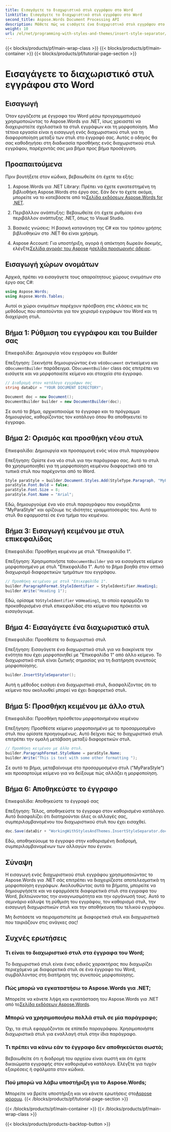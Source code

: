 ```yaml
---
title: Εισαγάγετε το διαχωριστικό στυλ εγγράφου στο Word
linktitle: Εισαγάγετε το διαχωριστικό στυλ εγγράφου στο Word
second_title: Aspose.Words Document Processing API
description: Μάθετε πώς να εισάγετε ένα διαχωριστικό στυλ εγγράφου στο Word χρησιμοποιώντας το Aspose.Words για .NET. Αυτός ο οδηγός παρέχει οδηγίες και συμβουλές για τη διαχείριση των στυλ εγγράφων.
weight: 10
url: /el/net/programming-with-styles-and-themes/insert-style-separator/
---
```


{{< blocks/products/pf/main-wrap-class >}}
{{< blocks/products/pf/main-container >}}
{{< blocks/products/pf/tutorial-page-section >}}

# Εισαγάγετε το διαχωριστικό στυλ εγγράφου στο Word

## Εισαγωγή

Όταν εργάζεστε με έγγραφα του Word μέσω προγραμματισμού χρησιμοποιώντας το Aspose.Words για .NET, ίσως χρειαστεί να διαχειριστείτε σχολαστικά τα στυλ εγγράφων και τη μορφοποίηση. Μια τέτοια εργασία είναι η εισαγωγή ενός διαχωριστικού στυλ για τη διαφοροποίηση μεταξύ των στυλ στο έγγραφό σας. Αυτός ο οδηγός θα σας καθοδηγήσει στη διαδικασία προσθήκης ενός διαχωριστικού στυλ εγγράφου, παρέχοντάς σας μια βήμα προς βήμα προσέγγιση.

## Προαπαιτούμενα

Πριν βουτήξετε στον κώδικα, βεβαιωθείτε ότι έχετε τα εξής:

1.  Aspose.Words για .NET Library: Πρέπει να έχετε εγκατεστημένη τη βιβλιοθήκη Aspose.Words στο έργο σας. Εάν δεν το έχετε ακόμα, μπορείτε να το κατεβάσετε από το[Σελίδα εκδόσεων Aspose.Words for .NET](https://releases.aspose.com/words/net/).
   
2. Περιβάλλον ανάπτυξης: Βεβαιωθείτε ότι έχετε ρυθμίσει ένα περιβάλλον ανάπτυξης .NET, όπως το Visual Studio.

3. Βασικές γνώσεις: Η βασική κατανόηση της C# και του τρόπου χρήσης βιβλιοθηκών στο .NET θα είναι χρήσιμη.

4.  Aspose Account: Για υποστήριξη, αγορά ή απόκτηση δωρεάν δοκιμής, ελέγξτε[Σελίδα αγοράς του Aspose](https://purchase.aspose.com/buy) ή[σελίδα προσωρινής άδειας](https://purchase.aspose.com/temporary-license/).

## Εισαγωγή χώρων ονομάτων

Αρχικά, πρέπει να εισαγάγετε τους απαραίτητους χώρους ονομάτων στο έργο σας C#:

```csharp
using Aspose.Words;
using Aspose.Words.Tables;
```

Αυτοί οι χώροι ονομάτων παρέχουν πρόσβαση στις κλάσεις και τις μεθόδους που απαιτούνται για τον χειρισμό εγγράφων του Word και τη διαχείριση στυλ.

## Βήμα 1: Ρύθμιση του εγγράφου και του Builder σας

Επικεφαλίδα: Δημιουργία νέου εγγράφου και Builder

 Επεξήγηση: Ξεκινήστε δημιουργώντας ένα νέο`Document` αντικείμενο και α`DocumentBuilder` παράδειγμα. Ο`DocumentBuilder` class σάς επιτρέπει να εισάγετε και να μορφοποιείτε κείμενο και στοιχεία στο έγγραφο.

```csharp
// Διαδρομή στον κατάλογο εγγράφων σας
string dataDir = "YOUR DOCUMENT DIRECTORY"; 

Document doc = new Document();
DocumentBuilder builder = new DocumentBuilder(doc);
```

Σε αυτό το βήμα, αρχικοποιούμε το έγγραφο και το πρόγραμμα δημιουργίας, καθορίζοντας τον κατάλογο όπου θα αποθηκευτεί το έγγραφο.

## Βήμα 2: Ορισμός και προσθήκη νέου στυλ

Επικεφαλίδα: Δημιουργία και προσαρμογή ενός νέου στυλ παραγράφου

Επεξήγηση: Ορίστε ένα νέο στυλ για την παράγραφο σας. Αυτό το στυλ θα χρησιμοποιηθεί για τη μορφοποίηση κειμένου διαφορετικά από τα τυπικά στυλ που παρέχονται από το Word.

```csharp
Style paraStyle = builder.Document.Styles.Add(StyleType.Paragraph, "MyParaStyle");
paraStyle.Font.Bold = false;
paraStyle.Font.Size = 8;
paraStyle.Font.Name = "Arial";
```

Εδώ, δημιουργούμε ένα νέο στυλ παραγράφου που ονομάζεται "MyParaStyle" και ορίζουμε τις ιδιότητες γραμματοσειράς του. Αυτό το στυλ θα εφαρμοστεί σε ένα τμήμα του κειμένου.

## Βήμα 3: Εισαγωγή κειμένου με στυλ επικεφαλίδας

Επικεφαλίδα: Προσθήκη κειμένου με στυλ "Επικεφαλίδα 1".

 Επεξήγηση: Χρησιμοποιήστε το`DocumentBuilder` για να εισαγάγετε κείμενο μορφοποιημένο με στυλ "Επικεφαλίδα 1". Αυτό το βήμα βοηθά στον οπτικό διαχωρισμό διαφορετικών τμημάτων του εγγράφου.

```csharp
// Προσθήκη κειμένου με στυλ "Επικεφαλίδα 1".
builder.ParagraphFormat.StyleIdentifier = StyleIdentifier.Heading1;
builder.Write("Heading 1");
```

Εδώ, ορίσαμε το`StyleIdentifier` να`Heading1`, το οποίο εφαρμόζει το προκαθορισμένο στυλ επικεφαλίδας στο κείμενο που πρόκειται να εισαγάγουμε.

## Βήμα 4: Εισαγάγετε ένα διαχωριστικό στυλ

Επικεφαλίδα: Προσθέστε το διαχωριστικό στυλ

Επεξήγηση: Εισαγάγετε ένα διαχωριστικό στυλ για να διακρίνετε την ενότητα που έχει μορφοποιηθεί με "Επικεφαλίδα 1" από άλλο κείμενο. Το διαχωριστικό στυλ είναι ζωτικής σημασίας για τη διατήρηση συνεπούς μορφοποίησης.

```csharp
builder.InsertStyleSeparator();
```

Αυτή η μέθοδος εισάγει ένα διαχωριστικό στυλ, διασφαλίζοντας ότι το κείμενο που ακολουθεί μπορεί να έχει διαφορετικό στυλ.

## Βήμα 5: Προσθήκη κειμένου με άλλο στυλ

Επικεφαλίδα: Προσθήκη πρόσθετου μορφοποιημένου κειμένου

Επεξήγηση: Προσθέστε κείμενο μορφοποιημένο με το προσαρμοσμένο στυλ που ορίσατε προηγουμένως. Αυτό δείχνει πώς το διαχωριστικό στυλ επιτρέπει την ομαλή μετάβαση μεταξύ διαφορετικών στυλ.

```csharp
// Προσθήκη κειμένου με άλλο στυλ.
builder.ParagraphFormat.StyleName = paraStyle.Name;
builder.Write("This is text with some other formatting ");
```

Σε αυτό το βήμα, μεταβαίνουμε στο προσαρμοσμένο στυλ ("MyParaStyle") και προσαρτούμε κείμενο για να δείξουμε πώς αλλάζει η μορφοποίηση.

## Βήμα 6: Αποθηκεύστε το έγγραφο

Επικεφαλίδα: Αποθηκεύστε το έγγραφό σας

Επεξήγηση: Τέλος, αποθηκεύστε το έγγραφο στον καθορισμένο κατάλογο. Αυτό διασφαλίζει ότι διατηρούνται όλες οι αλλαγές σας, συμπεριλαμβανομένου του διαχωριστικού στυλ που έχει εισαχθεί.

```csharp
doc.Save(dataDir + "WorkingWithStylesAndThemes.InsertStyleSeparator.docx");
```

Εδώ, αποθηκεύουμε το έγγραφο στην καθορισμένη διαδρομή, συμπεριλαμβανομένων των αλλαγών που έγιναν.

## Σύναψη

Η εισαγωγή ενός διαχωριστικού στυλ εγγράφου χρησιμοποιώντας το Aspose.Words για .NET σάς επιτρέπει να διαχειρίζεστε αποτελεσματικά τη μορφοποίηση εγγράφων. Ακολουθώντας αυτά τα βήματα, μπορείτε να δημιουργήσετε και να εφαρμόσετε διαφορετικά στυλ στα έγγραφα του Word, βελτιώνοντας την αναγνωσιμότητα και την οργάνωσή τους. Αυτό το σεμινάριο κάλυψε τη ρύθμιση του εγγράφου, τον καθορισμό στυλ, την εισαγωγή διαχωριστικών στυλ και την αποθήκευση του τελικού εγγράφου. 

Μη διστάσετε να πειραματιστείτε με διαφορετικά στυλ και διαχωριστικά που ταιριάζουν στις ανάγκες σας!

## Συχνές ερωτήσεις

### Τι είναι το διαχωριστικό στυλ στα έγγραφα του Word;
Το διαχωριστικό στυλ είναι ένας ειδικός χαρακτήρας που διαχωρίζει περιεχόμενο με διαφορετικά στυλ σε ένα έγγραφο του Word, συμβάλλοντας στη διατήρηση της συνεπούς μορφοποίησης.

### Πώς μπορώ να εγκαταστήσω το Aspose.Words για .NET;
 Μπορείτε να κάνετε λήψη και εγκατάσταση του Aspose.Words για .NET από το[Σελίδα εκδόσεων Aspose.Words](https://releases.aspose.com/words/net/).

### Μπορώ να χρησιμοποιήσω πολλά στυλ σε μία παράγραφο;
Όχι, τα στυλ εφαρμόζονται σε επίπεδο παραγράφου. Χρησιμοποιήστε διαχωριστικά στυλ για εναλλαγή στυλ στην ίδια παράγραφο.

### Τι πρέπει να κάνω εάν το έγγραφο δεν αποθηκεύεται σωστά;
Βεβαιωθείτε ότι η διαδρομή του αρχείου είναι σωστή και ότι έχετε δικαιώματα εγγραφής στον καθορισμένο κατάλογο. Ελέγξτε για τυχόν εξαιρέσεις ή σφάλματα στον κώδικα.

### Πού μπορώ να λάβω υποστήριξη για το Aspose.Words;
 Μπορείτε να βρείτε υποστήριξη και να κάνετε ερωτήσεις στο[Aspose φόρουμ](https://forum.aspose.com/c/words/8).
{{< /blocks/products/pf/tutorial-page-section >}}

{{< /blocks/products/pf/main-container >}}
{{< /blocks/products/pf/main-wrap-class >}}

{{< blocks/products/products-backtop-button >}}
